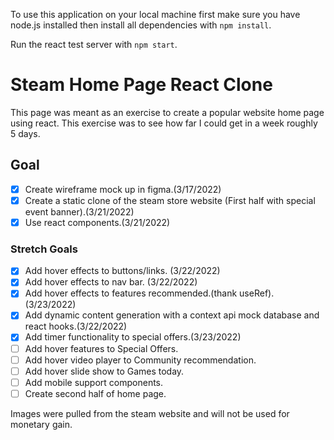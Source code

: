 To use this application on your local machine first make sure you have node.js installed then install all dependencies with `npm install`.

Run the react test server with `npm start`.

# Steam Home Page React Clone
This page was meant as an exercise to create a popular website home page using react. This exercise was to see how far I could get in a week roughly 5 days.
## Goal
- [x] Create wireframe mock up in figma.(3/17/2022)
- [x] Create a static clone of the steam store website (First half with special event banner).(3/21/2022)
- [x] Use react components.(3/21/2022)
### Stretch Goals
- [x] Add hover effects to buttons/links. (3/22/2022)
- [x] Add hover effects to nav bar. (3/22/2022)
- [x] Add hover effects to features recommended.(thank useRef). (3/23/2022)
- [x] Add dynamic content generation with a context api mock database and react hooks.(3/22/2022)
- [x] Add timer functionality to special offers.(3/23/2022)
- [ ] Add hover features to Special Offers.
- [ ] Add hover video player to Community recommendation.
- [ ] Add hover slide show to Games today.
- [ ] Add mobile support components.
- [ ] Create second half of home page.

Images were pulled from the steam website and will not be used for monetary gain. 